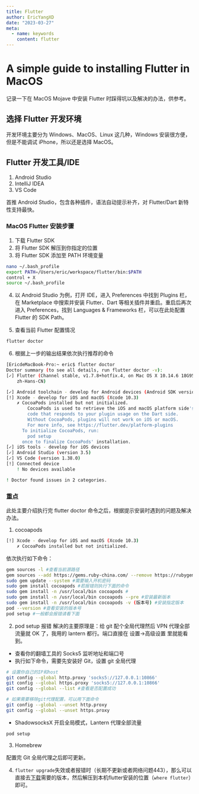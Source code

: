 ```yaml
---
title: Flutter
author: EricYangXD
date: "2023-03-27"
meta:
  - name: keywords
    content: flutter
---
```


# A simple guide to installing Flutter in MacOS

记录一下在 MacOS Mojave 中安装 Flutter 时踩得坑以及解决的办法，供参考。

## 选择 Flutter 开发环境

开发环境主要分为 Windows、MacOS、Linux 这几种，Windows 安装很方便，但是不能调试 iPhone，所以还是选择 MacOS。

## Flutter 开发工具/IDE

1. Android Studio
2. IntelliJ IDEA
3. VS Code

首推 Android Studio，包含各种插件，语法自动提示补齐，对 Flutter/Dart 新特性支持最快。

### MacOS Flutter 安装步骤

1. 下载 Flutter SDK
2. 将 Flutter SDK 解压到你指定的位置
3. 将 Flutter SDK 添加至 PATH 环境变量

```bash
nano ~/.bash_profile
export PATH=/Users/eric/workspace/flutter/bin:$PATH
control + X
source ~/.bash_profile
```

4. 以 Android Studio 为例，打开 IDE，进入 Preferences 中找到 Plugins 栏，在 Marketplace 中搜索并安装 Flutter、Dart 等相关插件并重启。重启后再次进入 Preferences，找到 Languages & Frameworks 栏，可以在此处配置 Flutter 的 SDK Path。

5. 查看当前 Flutter 配置情况

```bash
flutter doctor
```

6. 根据上一步的输出结果依次执行推荐的命令

```bash
[EricdeMacBook-Pro:~ eric$ flutter doctor
Doctor summary (to see all details, run flutter doctor -v):
[✓] Flutter (Channel stable, v1.7.8+hotfix.4, on Mac OS X 10.14.6 18G95, locale
    zh-Hans-CN)

[✓] Android toolchain - develop for Android devices (Android SDK version 29.0.1)
[!] Xcode - develop for iOS and macOS (Xcode 10.3)
    ✗ CocoaPods installed but not initialized.
        CocoaPods is used to retrieve the iOS and macOS platform side's plugin
        code that responds to your plugin usage on the Dart side.
        Without CocoaPods, plugins will not work on iOS or macOS.
        For more info, see https://flutter.dev/platform-plugins
      To initialize CocoaPods, run:
        pod setup
      once to finalize CocoaPods' installation.
[✓] iOS tools - develop for iOS devices
[✓] Android Studio (version 3.5)
[✓] VS Code (version 1.38.0)
[!] Connected device
    ! No devices available

! Doctor found issues in 2 categories.

```

### 重点

此处主要介绍执行完 flutter doctor 命令之后，根据提示安装时遇到的问题及解决办法。

1. cocoapods

```bash
[!] Xcode - develop for iOS and macOS (Xcode 10.3)
    ✗ CocoaPods installed but not initialized.
```

依次执行如下命令：

```bash
gem sources -l #查看当前源路径
gem sources --add https://gems.ruby-china.com/ --remove https://rubygems.org/ #替换当前源路径
sudo gem update --system #需要输入开机密码
sudo gem install cocoapods #若报错则执行下面的命令
sudo gem install -n /usr/local/bin cocoapods #
sudo gem install -n /usr/local/bin cocoapods --pre #安装最新版本
sudo gem install -n /usr/local/bin cocoapods -v (版本号) #安装指定版本
pod --version #查看安装的版本号
pod setup #一般都会报错请看下面
```

2. pod setup 报错
   解决的主要原理是：给 git 配个全局代理然后 VPN 代理全部流量就 OK 了，我用的 lantern 都行。端口直接在 设置->高级设置 里就能看到。

- 查看你的翻墙工具的 Socks5 监听地址和端口号
- 执行如下命令，需要先安装好 Git，设置 git 全局代理

```bash
# 设置你自己的IP和host
git config --global http.proxy 'socks5://127.0.0.1:10866'
git config --global https.proxy 'socks5://127.0.0.1:10866'
git config --global --list #查看是否配置成功

# 如果需要移除git代理配置，可以用下面命令
git config --global --unset http.proxy
git config --global --unset https.proxy
```

- ShadowsocksX 开启全局模式，Lantern 代理全部流量

```bash
pod setup
```

3. Homebrew

配置完 Git 全局代理之后即可更新。

4. `flutter upgrade`失效或者报错时（长期不更新或者网络问题443），那么可以直接去[下载](https://docs.flutter.dev/release/archive?tab=macos)需要的版本，然后解压到本机flutter安装的位置（`where flutter`）即可。